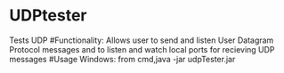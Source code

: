 # UDPtester
Tests UDP
#Functionality: Allows user to send and listen User Datagram Protocol messages and to listen and watch local ports for recieving UDP messages
#Usage Windows: from cmd,java -jar udpTester.jar

